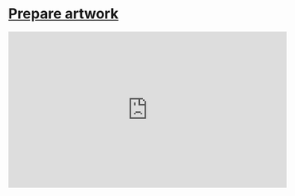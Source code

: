 # [Prepare artwork](/wilcom-docs/Summary/summary_-_create/Prepare_artwork)

<iframe src="https://www.youtube.com/embed/rJo6CWJ5uFU" frameborder="0" 
      allow="accelerometer; autoplay; clipboard-write; encrypted-media; gyroscope; picture-in-picture" 
      allowfullscreen="" style="width: 560px; height: 315px;">
</iframe>
